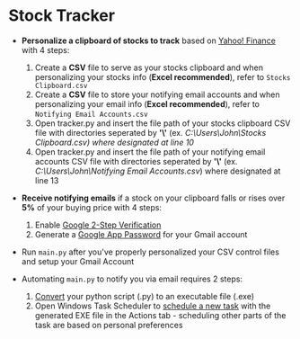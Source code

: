 # Stock Tracker

* **Personalize a clipboard of stocks to track** based on [Yahoo! Finance](https://finance.yahoo.com/) with 4 steps:
  1. Create a **CSV** file to serve as your stocks clipboard and when personalizing your stocks info (**Excel recommended**), refer to `Stocks Clipboard.csv`
  2. Create a **CSV** file to store your notifying email accounts and when personalizing your email info (**Excel recommended**), refer to `Notifying Email Accounts.csv`
  3. Open tracker.py and insert the file path of your stocks clipboard CSV file with directories seperated by **'\\'** (ex. *C:\\Users\\John\\Stocks Clipboard.csv) where designated at line 10*
  4. Open tracker.py and insert the file path of your notifying email accounts CSV file with directories seperated by **'\\'** (ex. *C:\\Users\\John\\Notifying Email Accounts.csv*) where designated at line 13

* **Receive notifying emails** if a stock on your clipboard falls or rises over **5%** of your buying price with 4 steps:
  1. Enable [Google 2-Step Verification](https://support.google.com/accounts/answer/185839?co=GENIE.Platform%3DAndroid&hl=en)
  2. Generate a [Google App Password](https://support.google.com/accounts/answer/185833?hl=en) for your Gmail account
  
* Run `main.py` after you've properly personalized your CSV control files and setup your Gmail Account 

* Automating `main.py` to notify you via email requires 2 steps:
  1. [Convert](https://www.youtube.com/watch?v=UZX5kH72Yx4&list=LLn2A3GlJT_vthodJ8G63-gA&index=3&t=303s) your python script (.py) to an executable file (.exe)
  2. Open Windows Task Scheduler to [schedule a new task](https://windowsreport.com/schedule-tasks-windows-10/) with the generated EXE file in the Actions tab - scheduling other parts of the task are based on personal preferences
